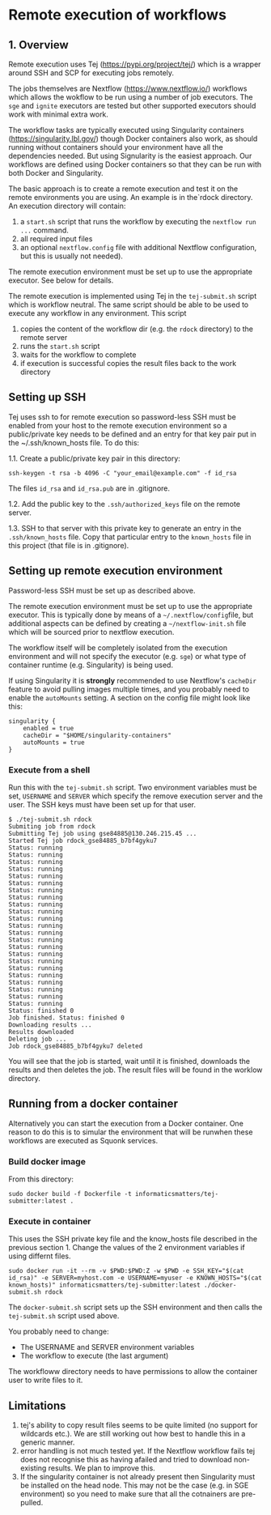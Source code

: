 # Remote execution of workflows

## 1. Overview

Remote execution uses Tej (https://pypi.org/project/tej/) which is a wrapper around
SSH and SCP for executing jobs remotely.

The jobs themselves are Nextflow (https://www.nextflow.io/) workflows which allows
the wokflow to be run using a number of job executors. The `sge` and `ignite` executors
are tested but other supported executors should work with minimal extra work.

The workflow tasks are typically executed using Singularity containers (https://singularity.lbl.gov/)
though Docker containers also work, as should running without containers should your
environment have all the dependencies needed. But using Signularity is the easiest approach.
Our workflows are defined using Docker containers so that they can be run with both Docker and Singularity.

The basic approach is to create a remote execution and test it on the remote environments you are using. An
example is in the`rdock directory. An execution directory will contain:

1. a `start.sh` script that runs the workflow by executing the `nextflow run ...` command.
1. all required input files
1. an optional `nextflow.config` file with additional Nextflow configuration, but this is
usually not needed).

The remote execution environment must be set up to use the appropriate executor. See below for details.

The remote execution is implemented using Tej in the `tej-submit.sh` script which is workflow neutral.
The same script should be able to be used to execute any workflow in any environment. This script 

1. copies the content of the workflow dir (e.g. the `rdock` directory) to the remote server
1. runs the `start.sh` script
1. waits for the workflow to complete
1. if execution is successful copies the result files back to the work directory

## Setting up SSH

Tej uses ssh to for remote execution so password-less SSH must be enabled from your host to the remote
execution environment so a public/private key needs to be defined and an entry for that key pair put in 
the ~/.ssh/known_hosts file. To do this:

1.1. Create a public/private key pair in this directory:
```
ssh-keygen -t rsa -b 4096 -C "your_email@example.com" -f id_rsa
```
The files `id_rsa` and `id_rsa.pub` are in .gitignore.

1.2. Add the public key to the `.ssh/authorized_keys` file on the remote server.

1.3. SSH to that server with this private key to generate an entry in the `.ssh/known_hosts` file.
Copy that particular entry to the `known_hosts` file in this project (that file is in .gitignore).


## Setting up remote execution environment

Password-less SSH must be set up as described above.

The remote execution environment must be set up to use the appropriate executor. This is typically done
by means of a `~/.nextflow/config`file, but additional aspects can be defined by creating a
`~/nextflow-init.sh` file which will be sourced prior to nextflow execution.

The workflow itself will be completely isolated from the execution environment and will not specify
the executor (e.g. `sge`) or what type of container runtime (e.g. Singularity) is being used.

If using Singularity it is __strongly__ recommended to use Nextflow's `cacheDir` feature to avoid pulling
images multiple times, and you probably need to enable the `autoMounts` setting. A section on the config file
might  look like this:

```
singularity {
    enabled = true
    cacheDir = "$HOME/singularity-containers"
    autoMounts = true
}
```
 

### Execute from a shell

Run this with the `tej-submit.sh` script. Two environment variables must be set, `USERNAME` and `SERVER` which
specify the remove execution server and the user. The SSH keys must have been set up for that user.

```
$ ./tej-submit.sh rdock
Submiting job from rdock
Submitting Tej job using gse84885@130.246.215.45 ...
Started Tej job rdock_gse84885_b7bf4gyku7
Status: running
Status: running
Status: running
Status: running
Status: running
Status: running
Status: running
Status: running
Status: running
Status: running
Status: running
Status: running
Status: running
Status: running
Status: running
Status: running
Status: running
Status: running
Status: running
Status: running
Status: running
Status: running
Status: running
Status: finished 0
Job finished. Status: finished 0
Downloading results ...
Results downloaded
Deleting job ...
Job rdock_gse84885_b7bf4gyku7 deleted
```

You will see that the job is started, wait until it is finished, downloads the results and then deletes
the job. The result files will be found in the worklow directory.


## Running from a docker container

Alternatively you can start the execution from a Docker container. One reason to do this is to simular the 
environment  that will be runwhen these workflows are executed as Squonk services.

### Build docker image

From this directory:
```
sudo docker build -f Dockerfile -t informaticsmatters/tej-submitter:latest .
```

### Execute in container

This uses the SSH private key file and the know_hosts file described in the previous section 1.
Change the values of the 2 environment variables if using differnt files. 

```
sudo docker run -it --rm -v $PWD:$PWD:Z -w $PWD -e SSH_KEY="$(cat id_rsa)" -e SERVER=myhost.com -e USERNAME=myuser -e KNOWN_HOSTS="$(cat known_hosts)" informaticsmatters/tej-submitter:latest ./docker-submit.sh rdock
```

The `docker-submit.sh` script sets up the SSH environment and then calls the `tej-submit.sh` script used above.

You probably need to change:

* The USERNAME and SERVER environment variables
* The workflow to execute (the last argument)

The workfloww directory needs to have permissions to allow the container user to write files to it.

## Limitations

1. tej's ability to copy result files seems to be quite limited (no support for wildcards etc.).
We are still working out how best to handle this in a generic manner.
1. error handling is not much tested yet. If the Nextflow workflow fails tej does not recognise this as 
having afailed and tried to download non-existing results. We plan to improve this.
1. If the singularity container is not already present then Singularity must be installed on the head node.
This may not be the case (e.g. in  SGE environment) so you need to make sure that all the cotnainers are
pre-pulled.
